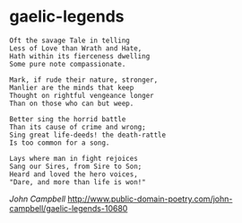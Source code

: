 # gaelic-legends

    
    Oft the savage Tale in telling
    Less of Love than Wrath and Hate,
    Hath within its fierceness dwelling
    Some pure note compassionate.

    Mark, if rude their nature, stronger,
    Manlier are the minds that keep
    Thought on rightful vengeance longer
    Than on those who can but weep.

    Better sing the horrid battle
    Than its cause of crime and wrong;
    Sing great life-deeds! the death-rattle
    Is too common for a song.

    Lays where man in fight rejoices
    Sang our Sires, from Sire to Son;
    Heard and loved the hero voices,
    "Dare, and more than life is won!"
  *John Campbell*
  http://www.public-domain-poetry.com/john-campbell/gaelic-legends-10680
